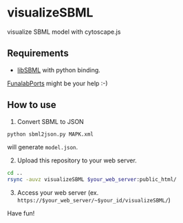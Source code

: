 # visualizeSBML
visualize SBML model with cytoscape.js

## Requirements
- [libSBML](http://sbml.org/Software/libSBML) with python binding.

[FunalabPorts](https://github.com/funasoul/FunalabPorts) might be your help :-)

## How to use
1. Convert SBML to JSON
```sh
python sbml2json.py MAPK.xml
```
will generate `model.json`.

2. Upload this repository to your web server.
```sh
cd ..
rsync -auvz visualizeSBML $your_web_server:public_html/
```

3. Access your web server (ex. `https://$your_web_server/~$your_id/visualizeSBML/`)

Have fun!
